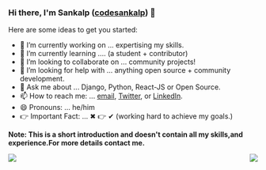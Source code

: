 ### Hi there, I'm Sankalp ([codesankalp][website]) 👋

Here are some ideas to get you started:

- 🔭 I’m currently working on ... expertising my skills. 
- 🌱 I’m currently learning .... (a student + contributor)
- 👯 I’m looking to collaborate on ... community projects! 
- 🤔 I’m looking for help with ... anything open source + community development. 
- 💬 Ask me about ... Django, Python, React-JS or Open Source. 
- 📫 How to reach me: ... [email][email], [Twitter][twitter], or [LinkedIn][linkedin]. 
- 😄 Pronouns: ... he/him
- 👉 Important Fact: ... ✖ 👉 ✔ (working hard to achieve my goals.)

__Note: This is a short introduction and doesn't contain all my skills,and experience.For more details contact me.__

<img align="left" src="https://github-readme-stats.vercel.app/api?username=codesankalp&show_icons=true&count_private=true" />
<img align="right" src="https://github-readme-stats.vercel.app/api/top-langs/?username=codesankalp&layout=compact&hide=tsql&show_icons=true" />

[website]: https://codesankalp.github.io/
[twitter]: https://twitter.com/codesankalp
[instagram]: https://www.instagram.com/codesankalp
[linkedin]: https://linkedin.com/in/codesankalp
[email]: mailto:sankalp123427@gmail.com
